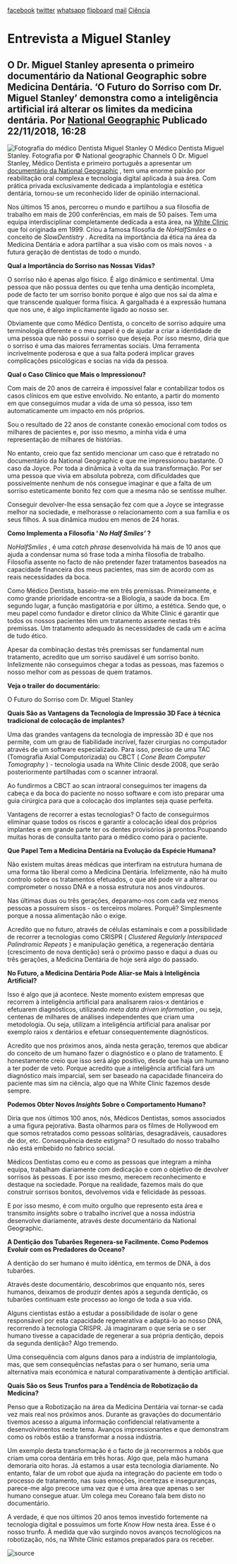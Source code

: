 [facebook](https://www.facebook.com/sharer/sharer.php?u=https%3A%2F%2Fwww.natgeo.pt%2Fciencia%2F2018%2F11%2Fentrevista-a-miguel-stanley) [twitter](https://twitter.com/share?url=https%3A%2F%2Fwww.natgeo.pt%2Fciencia%2F2018%2F11%2Fentrevista-a-miguel-stanley&via=natgeo&text=Entrevista%20a%20Miguel%20Stanley) [whatsapp](https://web.whatsapp.com/send?text=https%3A%2F%2Fwww.natgeo.pt%2Fciencia%2F2018%2F11%2Fentrevista-a-miguel-stanley) [flipboard](https://share.flipboard.com/bookmarklet/popout?v=2&title=Entrevista%20a%20Miguel%20Stanley&url=https%3A%2F%2Fwww.natgeo.pt%2Fciencia%2F2018%2F11%2Fentrevista-a-miguel-stanley) [mail](mailto:?subject=NatGeo&body=https%3A%2F%2Fwww.natgeo.pt%2Fciencia%2F2018%2F11%2Fentrevista-a-miguel-stanley%20-%20Entrevista%20a%20Miguel%20Stanley) [Ciência](https://www.natgeo.pt/ciencia) 
# Entrevista a Miguel Stanley 
## O Dr. Miguel Stanley apresenta o primeiro documentário da National Geographic sobre Medicina Dentária. ‘O Futuro do Sorriso com Dr. Miguel Stanley’ demonstra como a inteligência artificial irá alterar os limites da medicina dentária. Por [National Geographic](https://www.natgeo.pt/autor/national-geographic) Publicado 22/11/2018, 16:28 
![Fotografia do médico Dentista Miguel Stanley](img/files_styles_image_00_public_r0001_tratada.jpg)
O Médico Dentista Miguel Stanley. Fotografia por © National geographic Channels O Dr. Miguel Stanley, Médico Dentista e primeiro português a apresentar um [documentário da National Geographic](https://www.natgeo.pt/ciencia/2018/10/o-futuro-do-sorriso-com-dr-miguel-stanley) , tem uma enorme paixão por reabilitação oral complexa e tecnologia digital aplicada à sua área. Com prática privada exclusivamente dedicada a implantologia e estética dentária, tornou-se um reconhecido líder de opinião internacional. 

Nos últimos 15 anos, percorreu o mundo e partilhou a sua filosofia de trabalho em mais de 200 conferências, em mais de 50 países. Tem uma equipa interdisciplinar completamente dedicada a esta área, na [White Clinic](http://whiteclinic.pt/) que foi originada em 1999. Criou a famosa filosofia de _NoHalfSmiles_ e o conceito de _SlowDentistry_ . Acredita na importância da ética na área da Medicina Dentária e adora partilhar a sua visão com os mais novos - a futura geração de dentistas de todo o mundo. 

**Qual a Importância do Sorriso nas Nossas Vidas?** 

O sorriso não é apenas algo físico. É algo dinâmico e sentimental. Uma pessoa que não possua dentes ou que tenha uma dentição incompleta, pode de facto ter um sorriso bonito porque é algo que nos sai da alma e que transcende qualquer forma física. A gargalhada é a expressão humana que nos une, é algo implicitamente ligado ao nosso ser. 

Obviamente que como Médico Dentista, o conceito de sorriso adquire uma terminologia diferente e o meu papel é o de ajudar a criar a identidade de uma pessoa que não possui o sorriso que deseja. Por isso mesmo, diria que o sorriso é uma das maiores ferramentas sociais. Uma ferramenta incrivelmente poderosa e que a sua falta poderá implicar graves complicações psicológicas e socias na vida da pessoa. 

**Qual o Caso Clínico que Mais o Impressionou?** 

Com mais de 20 anos de carreira é impossível falar e contabilizar todos os casos clínicos em que estive envolvido. No entanto, a partir do momento em que conseguimos mudar a vida de uma só pessoa, isso tem automaticamente um impacto em nós próprios. 

Sou o resultado de 22 anos de constante conexão emocional com todos os milhares de pacientes e, por isso mesmo, a minha vida é uma representação de milhares de histórias. 

No entanto, creio que faz sentido mencionar um caso que é retratado no documentário da National Geographic e que me impressionou bastante. O caso da Joyce. Por toda a dinâmica à volta da sua transformação. Por ser uma pessoa que vivia em absoluta pobreza, com dificuldades que possivelmente nenhum de nós consegue imaginar e que a falta de um sorriso esteticamente bonito fez com que a mesma não se sentisse mulher. 

Conseguir devolver-lhe essa sensação fez com que a Joyce se integrasse melhor na sociedade, e melhorasse o relacionamento com a sua família e os seus filhos. A sua dinâmica mudou em menos de 24 horas. 

**Como Implementa a Filosofia ‘ _No Half Smiles’_ ?** 

_NoHalfSmiles_ , é uma _catch phrase_ desenvolvida há mais de 10 anos que ajuda a condensar numa só frase toda a minha filosofia de trabalho. Filosofia assente no facto de não pretender fazer tratamentos baseados na capacidade financeira dos meus pacientes, mas sim de acordo com as reais necessidades da boca. 

Como Médico Dentista, baseio-me em três premissas. Primeiramente, e como grande prioridade encontra-se a Biologia, a saúde da boca. Em segundo lugar, a função mastigatória e por último, a estética. Sendo que, o meu papel como fundador e diretor clínico da White Clinic é garantir que todos os nossos pacientes têm um tratamento assente nestas três premissas. Um tratamento adequado às necessidades de cada um e acima de tudo ético. 

Apesar da combinação destas três premissas ser fundamental num tratamento, acredito que um sorriso saudável é um sorriso bonito. Infelizmente não conseguimos chegar a todas as pessoas, mas fazemos o nosso melhor com as pessoas de quem tratamos. 

**Veja o trailer do documentário:** 

O Futuro do Sorriso com Dr. Miguel Stanley 

**Quais São as Vantagens da Tecnologia de Impressão 3D Face à técnica tradicional de colocação de implantes?** 

Uma das grandes vantagens da tecnologia de impressão 3D é que nos permite, com um grau de fiabilidade incrível, fazer cirurgias no computador através de um software especializado. Para isso, preciso de uma TAC (Tomografia Axial Computorizada) ou CBCT ( _Cone Beam Computer Tomography_ ) - tecnologia usada na White Clinic desde 2008, que serão posteriormente partilhadas com o scanner intraoral. 

Ao fundirmos a CBCT ao scan intraoral conseguimos ter imagens da cabeça e da boca do paciente no nosso software e com isto preparar uma guia cirúrgica para que a colocação dos implantes seja quase perfeita. 

Vantagens de recorrer a estas tecnologias? O facto de conseguirmos eliminar quase todos os riscos e garantir a colocação ideal dos próprios implantes e em grande parte ter os dentes provisórios já prontos.Poupando muitas horas de consulta tanto para o médico como para o paciente. 

**Que Papel Tem a Medicina Dentária na Evolução da Espécie Humana?** 

Não existem muitas áreas médicas que interfiram na estrutura humana de uma forma tão liberal como a Medicina Dentária. Infelizmente, não há muito controlo sobre os tratamentos efetuados, o que até pode vir a alterar ou comprometer o nosso DNA e a nossa estrutura nos anos vindouros. 

Nas últimas duas ou três gerações, deparamo-nos com cada vez menos pessoas a possuírem sisos - os terceiros molares. Porquê? Simplesmente porque a nossa alimentação não o exige. 

Acredito que no futuro, através de células estaminais e com a possibilidade de recorrer a tecnologias como CRISPR ( _Clustered Regularly Interspaced Palindromic Repeats_ ) e manipulação genética, a regeneração dentária (crescimento de nova dentição) será o próximo passo e daqui a duas ou três gerações, a Medicina Dentária de hoje será algo do passado. 

**No Futuro, a Medicina Dentária Pode Aliar-se Mais à Inteligência Artificial?** 

Isso é algo que já acontece. Neste momento existem empresas que recorrem à inteligência artificial para analisarem raios-x dentários e efetuarem diagnósticos, utilizando _meta data driven information_ , ou seja, centenas de milhares de análises independentes que criam uma metodologia. Ou seja, utilizam a inteligência artificial para analisar por exemplo raios x dentários e efetuar consequentemente diagnósticos. 

Acredito que nos próximos anos, ainda nesta geração, teremos que abdicar do conceito de um humano fazer o diagnóstico e o plano de tratamento. E honestamente creio que isso será algo positivo, desde que haja um humano a ter poder de veto. Porque acredito que a inteligência artificial fará um diagnóstico mais imparcial, sem ser baseado na capacidade financeira do paciente mas sim na ciência, algo que na White Clinic fazemos desde sempre. 

**Podemos Obter Novos _Insights_ Sobre o Comportamento Humano?** 

Diria que nos últimos 100 anos, nós, Médicos Dentistas, somos associados a uma figura pejorativa. Basta olharmos para os filmes de Hollywood em que somos retratados como pessoas solitárias, desagradáveis, causadores de dor, etc. Consequência deste estigma? O resultado do nosso trabalho não está embebido no fabrico social. 

Médicos Dentistas como eu e como as pessoas que integram a minha equipa, trabalham diariamente com dedicação e com o objetivo de devolver sorrisos às pessoas. E por isso mesmo, merecem reconhecimento e destaque na sociedade. Porque na realidade, fazemos mais do que construir sorrisos bonitos, devolvemos vida e felicidade às pessoas. 

E por isso mesmo, é com muito orgulho que represento esta área e transmito _insights_ sobre o trabalho incrível que a nossa indústria desenvolve diariamente, através deste documentário da National Geographic. 

**A Dentição dos Tubarões Regenera-se Facilmente. Como Podemos Evoluir com os Predadores do Oceano?** 

A dentição do ser humano é muito idêntica, em termos de DNA, à dos tubarões. 

Através deste documentário, descobrimos que enquanto nós, seres humanos, deixamos de produzir dentes após a segunda dentição, os tubarões continuam este processo ao longo de toda a sua vida. 

Alguns cientistas estão a estudar a possibilidade de isolar o gene responsável por esta capacidade regenerativa e adaptá-lo ao nosso DNA, recorrendo à tecnologia CRISPR. Já imaginaram o que seria se o ser humano tivesse a capacidade de regenerar a sua própria dentição, depois da segunda dentição? Algo tremendo. 

Uma consequência com alguns danos para a indústria de implantologia, mas, que sem consequências nefastas para o ser humano, seria uma alternativa mais económica e natural comparativamente à dentição artificial. 

**Quais São os Seus Trunfos para a Tendência de Robotização da Medicina?** 

Penso que a Robotização na área da Medicina Dentária vai tornar-se cada vez mais real nos próximos anos. Durante as gravações do documentário tivemos acesso a alguma informação confidencial relativamente a desenvolvimentos neste tema. Avanços impressionantes e que demonstram como os robôs estão a transformar a nossa indústria. 

Um exemplo desta transformação é o facto de já recorrermos a robôs que criam uma coroa dentária em três horas. Algo que, pela mão humana demoraria oito horas. Já estamos a usar esta tecnologia diariamente. No entanto, falar de um robot que ajuda na integração do paciente em todo o processo de tratamento, nas suas emoções, incertezas e inseguranças, parece-me algo precoce uma vez que é uma área que apenas o ser humano consegue atuar. Um colega meu Coreano fala bem disto no documentário. 

A verdade, é que nos últimos 20 anos temos investido fortemente na tecnologia digital e possuímos um forte _Know How_ nesta área. Esse é o nosso trunfo. À medida que vão surgindo novos avanços tecnológicos na robotização, nós, na White Clinic estamos preparados para os receber. 



![source](https://www.natgeo.pt/ciencia/2018/11/entrevista-a-miguel-stanley)